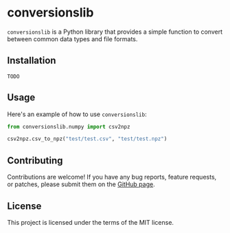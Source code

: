 # conversionslib

`conversionslib` is a Python library that provides a simple function to convert between common data types and file formats.

## Installation

```
TODO
```

## Usage

Here's an example of how to use `conversionslib`:

```python
from conversionslib.numpy import csv2npz

csv2npz.csv_to_npz("test/test.csv", "test/test.npz")
```

## Contributing

Contributions are welcome! If you have any bug reports, feature requests, or patches, please submit them on the [GitHub page](https://github.com/yasseryehya/conversions_lib).

## License
This project is licensed under the terms of the MIT license.